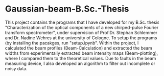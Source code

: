 # Gaussian-beam-B.Sc.-Thesis
This project contains the programs that I have developed for my B.Sc. thesis
"Characterization of the optical components of a new chirped-pulse Fourier transform spectrometer",
under supervision of Prof.Dr. Stephan Schlemmer and Dr. Nadine Wehres at the university of Cologne. 
To setup the programs (by installing the pacakges, run "setup.ipynb". 
Within the project, I calculated the beam profiles (Beam-Calculation) and extracted the beam widths 
from experimentally extracted beam intensity maps (Beam-plotting), where I compared them to the theoretical values. 
Due to faults in the beam measuring device, I also developed an algorithm to filter out incomplete or noisy data.

